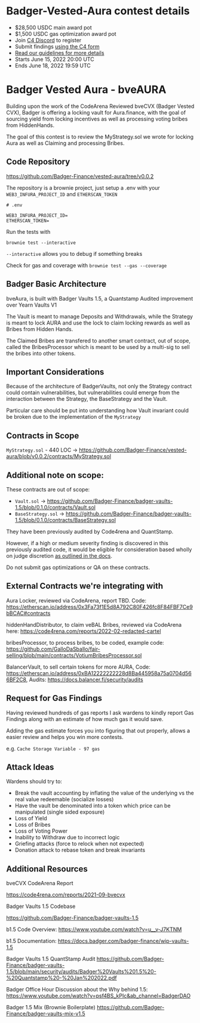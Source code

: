 # Badger-Vested-Aura contest details
- $28,500 USDC main award pot
- $1,500 USDC gas optimization award pot
- Join [C4 Discord](https://discord.gg/code4rena) to register
- Submit findings [using the C4 form](https://code4rena.com/contests/2022-06-badger-vested-aura-contest/submit)
- [Read our guidelines for more details](https://docs.code4rena.com/roles/wardens)
- Starts June 15, 2022 20:00 UTC
- Ends June 18, 2022 19:59 UTC

# Badger Vested Aura - bveAURA

Building upon the work of the CodeArena Reviewed bveCVX (Badger Vested CVX), Badger is offering a locking vault for Aura.finance, with the goal of sourcing yield from locking incentives as well as processing voting bribes from HiddenHands.

The goal of this contest is to review the MyStrategy.sol we wrote for locking Aura as well as Claiming and processing Bribes.

## Code Repository

https://github.com/Badger-Finance/vested-aura/tree/v0.0.2

The repository is a brownie project, just setup a .env with your `WEB3_INFURA_PROJECT_ID` and `ETHERSCAN_TOKEN`

```
# .env

WEB3_INFURA_PROJECT_ID=
ETHERSCAN_TOKEN=
```


Run the tests with

`
brownie test --interactive
`

`--interactive` allows you to debug if something breaks

Check for gas and coverage with
`
brownie test --gas --coverage
`


## Badger Basic Architecture

bveAura, is built with Badger Vaults 1.5, a Quantstamp Audited improvement over Yearn Vaults V1

The Vault is meant to manage Deposits and Withdrawals, while the Strategy is meant to lock AURA and use the lock to claim locking rewards as well as Bribes from Hidden Hands.

The Claimed Bribes are transfered to another smart contract, out of scope, called the BribesProcessor which is meant to be used by a multi-sig to sell the bribes into other tokens.

## Important Considerations

Because of the architecture of BadgerVaults, not only the Strategy contract could contain vulnerabilities, but vulnerabilities could emerge from the interaction between the Strategy, the BaseStrategy and the Vault.

Particular care should be put into understanding how Vault invariant could be broken due to the implementation of the `MyStrategy`

## Contracts in Scope

`MyStrategy.sol` - 440 LOC -> https://github.com/Badger-Finance/vested-aura/blob/v0.0.2/contracts/MyStrategy.sol

## Additional note on scope:

These contracts are out of scope:

- `Vault.sol` -> https://github.com/Badger-Finance/badger-vaults-1.5/blob/0.1.0/contracts/Vault.sol
- `BaseStrategy.sol` -> https://github.com/Badger-Finance/badger-vaults-1.5/blob/0.1.0/contracts/BaseStrategy.sol

They have been previously audited by Code4rena and QuantStamp.

However, if a high or medium severity finding is discovered in this previously audited code, it would be eligible for consideration based wholly on judge discretion [as outlined in the docs](https://docs.code4rena.com/roles/wardens/judging-criteria#scope).

Do not submit gas optimizations or QA on these contracts.

## External Contracts we're integrating with

Aura Locker, reviewed via CodeArena, report TBD. Code: https://etherscan.io/address/0x3Fa73f1E5d8A792C80F426fc8F84FBF7Ce9bBCAC#contracts

hiddenHandDistributor, to claim veBAL Bribes, reviewed via CodeArena here: https://code4rena.com/reports/2022-02-redacted-cartel

bribesProcessor, to process bribes, to be coded, example code: https://github.com/GalloDaSballo/fair-selling/blob/main/contracts/VotiumBribesProcessor.sol

BalancerVault, to sell certain tokens for more AURA, Code: https://etherscan.io/address/0xBA12222222228d8Ba445958a75a0704d566BF2C8, Audits: https://docs.balancer.fi/security/audits


## Request for Gas Findings

Having reviewed hundreds of gas reports I ask wardens to kindly report Gas Findings along with an estimate of how much gas it would save.

Adding the gas estimate forces you into figuring that out properly, allows a easier review and helps you win more contests.

e.g. `Cache Storage Variable - 97 gas`

## Attack Ideas

Wardens should try to:

- Break the vault accounting by inflating the value of the underlying vs the real value redeemable (socialize losses)
- Have the vault be denominated into a token which price can be manipulated (single sided exposure)
- Loss of Yield
- Loss of Bribes
- Loss of Voting Power
- Inability to Withdraw due to incorrect logic
- Griefing attacks (force to relock when not expected)
- Donation attack to rebase token and break invariants

## Additional Resources

bveCVX CodeArena Report

https://code4rena.com/reports/2021-09-bvecvx

Badger Vaults 1.5 Codebase

https://github.com/Badger-Finance/badger-vaults-1.5

b1.5 Code Overview: https://www.youtube.com/watch?v=u__v-J7KTNM

b1.5 Documentation: https://docs.badger.com/badger-finance/wip-vaults-1.5

Badger Vaults 1.5 QuantStamp Audit
https://github.com/Badger-Finance/badger-vaults-1.5/blob/main/security/audits/Badger%20Vaults%201.5%20-%20Quantstamp%20-%20Jan%202022.pdf

Badger Office Hour Discussion about the Why behind 1.5:
https://www.youtube.com/watch?v=psf4BS_kPIc&ab_channel=BadgerDAO

Badger 1.5 Mix (Brownie Boilerplate)
https://github.com/Badger-Finance/badger-vaults-mix-v1.5
